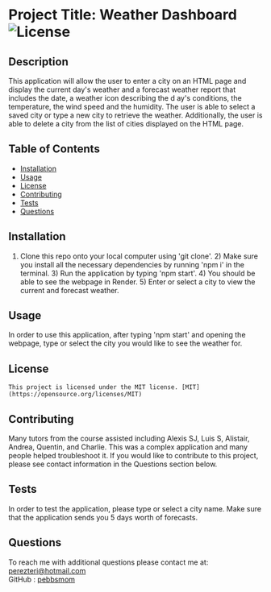 # Project Title: Weather Dashboard ![License](https://img.shields.io/badge/License-MIT-yellow.svg)
## Description 
This application will allow the user to enter a city on an HTML page and display the current day's weather and a forecast weather report that includes the date, a weather icon describing the d ay's conditions, the temperature, the wind speed and the humidity.  The user is able to select a saved city or type a new city to retrieve the weather.  Additionally, the user is able to delete a city from the list of cities displayed on the HTML page.
## Table of Contents
* [Installation](#installation)
* [Usage](#usage)
* [License](#license)
* [Contributing](#contributing)
* [Tests](#tests)
* [Questions](#questions)
## Installation
1) Clone this repo onto your local computer using 'git clone'. 2) Make sure you install all the necessary dependencies by running 'npm i' in the terminal. 3) Run the application by typing 'npm start'. 4) You should  be able to see the webpage in Render. 5)  Enter or select a city to view the current and forecast weather.
## Usage
In order to use this application, after typing 'npm start' and opening the webpage, type or select the city you would like to see the weather for.
## License
    This project is licensed under the MIT license. [MIT](https://opensource.org/licenses/MIT)
## Contributing
Many tutors from the course assisted including Alexis SJ, Luis S, Alistair, Andrea, Quentin, and Charlie.  This was a complex application and many people helped troubleshoot it.  If you would like to contribute to this project, please see contact information in the Questions section below.
## Tests
In order to test the application, please type or select a city name.  Make sure that the application sends you 5 days worth of forecasts.
## Questions
To reach me with additional questions please contact me at:
perezteri@hotmail.com  
GitHub : [pebbsmom](https://github.com/pebbsmom)
